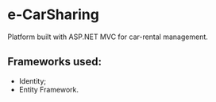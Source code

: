 # e-CarSharing
Platform built with ASP.NET MVC for car-rental management.

## Frameworks used:
- Identity;
- Entity Framework.

